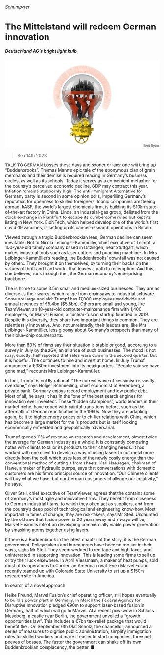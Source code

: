 ###### Schumpeter

# The Mittelstand will redeem German innovation 

##### Deutschland AG’s bright light bulb 

![image](images/20230916_WBD000.jpg) 

> Sep 14th 2023 

TALK TO GERMAN bosses these days and sooner or later one will bring up “Buddenbrooks”. Thomas Mann’s epic tale of the eponymous clan of grain merchants and their demise is required reading in Germany’s business circles, as well as its schools. Today it serves as a convenient metaphor for the country’s perceived economic decline. GDP may contract this year. Inflation remains stubbornly high. The anti-immigrant Alternative for Germany party is second in some opinion polls, imperilling Germany’s reputation for openness to skilled foreigners. Iconic companies are fleeing abroad. bASF, the world’s largest chemicals firm, is building its $10bn state-of-the-art factory in China. Linde, an industrial-gas group, delisted from the stock exchange in Frankfurt to escape its cumbersome rules but kept its listing in New York. BioNTech, which helped develop one of the world’s first covid-19 vaccines, is setting up its cancer-research operations in Britain. 

Viewed through a tragic Buddenbrookian lens, German decline can seem inevitable. Not to Nicola Leibinger-Kammüller, chief executive of Trumpf, a 100-year-old family company based in Ditzingen, near Stuttgart, which makes industrial tools such as laser cutters and punching machines. In Mrs Leibinger-Kammüller’s reading, the Buddenbrooks’ downfall was not caused by others. They brought it on themselves, by turning their backs on the virtues of thrift and hard work. That leaves a path to redemption. And this, she believes, runs through the , the German economy’s enterprising backbone.

The  is home to some 3.5m small and medium-sized businesses. They are as diverse as their wares, which range from chainsaws to industrial software. Some are large and old: Trumpf has 17,000 employees worldwide and annual revenues of €5.4bn ($5.8bn). Others are small and young, like TeamViewer, an 18-year-old computer-maintenance firm with 1,400 employees, or Marvel Fusion, a nuclear-fusion startup founded in 2019. Despite this diversity, they share two important things in common. They are relentlessly innovative. And, not unrelatedly, their leaders are, like Mrs Leibinger-Kammüller, less gloomy about Germany’s prospects than many of their blue-chip counterparts.

More than 80% of  firms say their situation is stable or good, according to a survey in July by the zGV, an alliance of such businesses. The mood is not rosy, exactly: half reported that sales were down in the second quarter. But it is hopeful. The  continues to hire and invest at home. In July Trumpf announced a €380m investment into its headquarters. “People said we have gone mad,” recounts Mrs Leibinger-Kammüller.

In fact, Trumpf is coldly rational. “The current wave of pessimism is vastly overdone,” says Holger Schmieding, chief economist of Berenberg, a private bank. Germany enjoys record employment and low public debt. Most of all, he says, it has in the  “one of the best search engines for innovation ever invented”. These “hidden champions”, world leaders in their market niche, have coped with painful transitions before, such as the aftermath of German reunification in the 1990s. Now they are adapting again, be it to higher energy prices or to chillier relations with China, which has become a large market for the ’s products but is itself looking economically enfeebled and geopolitically adversarial. 

Trumpf spends 11% of revenue on research and development, almost twice the average for German industry as a whole. It is constantly comparing notes with clients to tailor its products to their changing needs. It has worked with one client to develop a way of using lasers to cut metal more directly from the coil, which uses less of the newly costly energy than the conventional method of cutting it from sheets. Karl Haeusgen, chairman of Hawe, a maker of hydraulic pumps, says that conversations with domestic customers are his firm’s principal source of innovation. “Our Chinese clients will buy what we have, but our German customers challenge our creativity,” he says. 

Oliver Steil, chief executive of TeamViewer, agrees that the  contains some of Germany’s most agile and innovative firms. They benefit from closeness to German industrial titans, to which they often act as suppliers, and from the country’s deep pool of technological and engineering know-how. Most important in times of change, they are risk-takers, says Mr Steil. Undaunted by the old saw that fusion power is 20 years away and always will be, Marvel Fusion is intent on developing commercially viable power generation by smashing atoms together using lasers.

If there is a Buddenbrook in the latest chapter of the  story, it is the German government. Policymakers and bureaucrats have become too set in their ways, sighs Mr Steil. They seem wedded to red tape and high taxes, and uninterested in supporting innovation. This is leading some  firms to sell up or try their luck elsewhere. In April Viessmann, a maker of heat pumps, sold most of its operations to Carrier, an American rival. Even Marvel Fusion recently teamed up with Colorado State University to set up a $150m research site in America.

In search of a novel approach

Heike Freund, Marvel Fusion’s chief operating officer, still hopes eventually to build a power plant in Germany. In March the Federal Agency for Disruptive Innovation pledged €90m to support laser-based fusion in Germany, half of which will go to Marvel. At a recent pow-wow in Schloss Meseberg, a castle near Berlin, the government unveiled a “growth opportunities law”. This includes a €7bn tax-relief package that would benefit the . On September 6th Olaf Scholz, the chancellor, announced a series of measures to digitise public administration, simplify immigration rules for skilled workers and make it easier to start companies, three pet peeves of  bosses. The faster the government can shake off its own Buddenbrookian complacency, the better. ■






